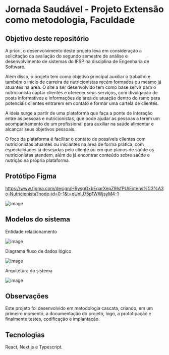 # Jornada Saudável - Projeto Extensão como metodologia, Faculdade

## Objetivo deste repositório

A priori, o desenvolvimento deste projeto leva em consideração a solicitação da avaliação do segundo semestre de análise e desenvolvimento de sistemas do IFSP na disciplina de Engenharia de Software.
	
Além disso, o projeto tem como objetivo principal auxiliar o trabalho e também o início de carreira de nutricionistas recém formados ou mesmo já atuantes na área. O site a ser desenvolvido tem como base servir para o nutricionista captar clientes e oferecer seus serviços, com divulgação de posts  informativos e informações de área de atuação dentro do ramo para potenciais clientes entrarem em contato e formar uma cartela de clientes.
	
A ideia surge a partir de uma plataforma que faça a ponte de interação entre as pessoas e nutricionistas, que pode ajudar as pessoas a terem um acompanhamento de um profissional para auxiliar na saúde alimentar e alcançar seus objetivos pessoais.

O foco da plataforma é facilitar o contato de possíveis clientes com nutricionistas atuantes ou iniciantes na área de forma prática, com especialidades já desejadas pelo cliente ou em que planos de saúde os nutricionistas atendem, além de já encontrar conteúdo sobre saúde e nutrição na própria plataforma.


## Protótipo Figma
https://www.figma.com/design/HRysgOxbEqarXepZ9IsfPU/Extens%C3%A3o-Nutricionista?node-id=0-1&t=qUnIJ75p1WWjsyM4-1

![image](https://github.com/wrspada02/jornada-saudavel/assets/90157791/bc5337f9-50f6-4d93-abe5-4e311c110a32)

## Modelos do sistema
Entidade relacionamento

![image](https://github.com/wrspada02/jornada-saudavel/assets/90157791/a7c915ba-7783-4341-9e47-b8d1f12cc5e6)

Diagrama fluxo de dados lógico

![image](https://github.com/wrspada02/jornada-saudavel/assets/90157791/6bbed79b-d8b0-44ae-9144-c631f60d74b7)

Arquitetura do sistema

![image](https://github.com/wrspada02/jornada-saudavel/assets/90157791/d3510449-fcff-48f7-9ffa-bcaf93f90a13)


## Observações
Este projeto foi desenvolvido em metodologia cascata, criando, em um primeiro momento, a documentação do projeto, logo, a prototipação e finalmente testes, codificação e implantação.

## Tecnologias
React, Next.js e Typescript.
